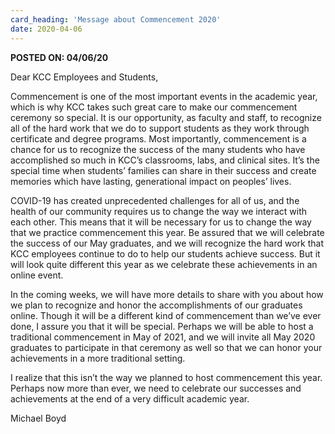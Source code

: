 ```yaml
---
card_heading: 'Message about Commencement 2020'
date: 2020-04-06
---
```


**POSTED ON: 04/06/20**

Dear KCC Employees and Students,

Commencement is one of the most important events in the academic year, which is why KCC takes such great care to make our commencement ceremony so special. It is our opportunity, as faculty and staff, to recognize all of the hard work that we do to support students as they work through certificate and degree programs. Most importantly, commencement is a chance for us to recognize the success of the many students who have accomplished so much in KCC&rsquo;s classrooms, labs, and clinical sites. It&rsquo;s the special time when students&rsquo; families can share in their success and create memories which have lasting, generational impact on peoples&rsquo; lives.

COVID-19 has created unprecedented challenges for all of us, and the health of our community requires us to change the way we interact with each other. This means that it will be necessary for us to change the way that we practice commencement this year. Be assured that we will celebrate the success of our May graduates, and we will recognize the hard work that KCC employees continue to do to help our students achieve success. But it will look quite different this year as we celebrate these achievements in an online event.

In the coming weeks, we will have more details to share with you about how we plan to recognize and honor the accomplishments of our graduates online. Though it will be a different kind of commencement than we&rsquo;ve ever done, I assure you that it will be special. Perhaps we will be able to host a traditional commencement in May of 2021, and we will invite all May 2020 graduates to participate in that ceremony as well so that we can honor your achievements in a more traditional setting.

I realize that this isn&rsquo;t the way we planned to host commencement this year. Perhaps now more than ever, we need to celebrate our successes and achievements at the end of a very difficult academic year.

Michael Boyd

